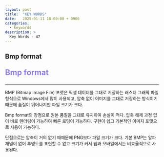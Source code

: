 ```yaml
---
layout: post
title:  "KEY WORDS"
date:   2025-01-11 18:00:00 + 0900
categories:
  - keywords
description: >
  Key Words - 47
---
```

## Bmp format

<p style = "color:#8f7cee; font-size:25px; font-weight:bold">
Bmp format
</p>

---

BMP (Bitmap Image File) 포맷은 픽셀 데이터를 그대로 저장하는 래스터 그래픽 파일 형식으로 Windows에서 많이 사용되고, 압축 없이 이미지를 그대로 저장하는 방식이기 때문에 품질이 뛰어나지만 파일 크기가 크다.

Bmp format의 장점으로 원본 품질을 그대로 유지하여 손실이 적다. 압축 해제 과정 없이 바로 렌더링이 가능하여 빠른 로딩이 가능하다. 구현이 쉽고 기본적인 이미지 포맷으로 사용이 가능하다.

단점으로는 압축이 거의 없기 때때문에 PNG보다 파일 크기가 크다. 기본 BMP는 알파 채널이 없어 투명도를 표현할 수 없고 크기가 커서 웹과 모바일에서는 비효율적으로 사용된다.
